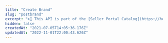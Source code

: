 ```yaml
---
title: "Create Brand"
slug: "postbrand"
excerpt: ">📘 This API is part of the [Seller Portal Catalog](https://help.vtex.com/en/tutorial/how-the-seller-portal-catalog-works--7pMB6YOt6YQDQQbzFB4Pxp). This functionality is in the Beta stage and can be discontinued at any moment at VTEX's discretion. VTEX will not be responsible for any instabilities caused by its use or discontinuity. If you have any questions, please contact [our Support Center](https://help.vtex.com/support). \r\n\r\n Creates a new brand.\r\n\r\n## Request body example\r\n\r\n```json\r\n{\r\n  \"name\": \"Zwilling\",\r\n  \"isActive\": true\r\n}\r\n```\r\n\r\n## Response body example\r\n\r\n```json\r\n{\r\n  \"id\": \"20\",\r\n  \"name\": \"Zwilling\",\r\n  \"isActive\": true,\r\n  \"createdAt\": \"2021-05-17T15:20:36.077253+00:00\",\r\n  \"updatedAt\": \"2021-01-18T14:41:45.696488+00:00\"\r\n}\r\n```"
hidden: false
createdAt: "2021-07-05T14:05:36.176Z"
updatedAt: "2022-11-01T22:00:43.626Z"
---
```

